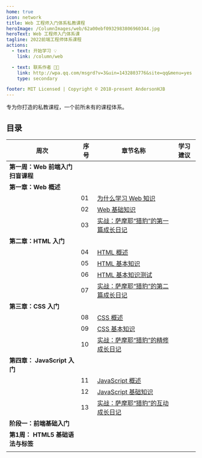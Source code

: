 ```yaml
---
home: true
icon: network
title: Web 工程师入门体系私教课程
heroImage: /ColumnImages/web/62a00ebf0932983806960344.jpg
heroText: Web 工程师入门体系课
tagline: 2022前端工程师体系课程
actions:
  - text: 开始学习 💡
    link: /column/web

  - text: 联系作者 👩‍🎓
    link: http://wpa.qq.com/msgrd?v=3&uin=1432803776&site=qq&menu=yes
    type: secondary

footer: MIT Licensed | Copyright © 2018-present AndersonHJB
---
```


专为你打造的私教课程，一个前所未有的课程体系。

## 目录

| 周次                             | 序号 | 章节名称                                           | 学习建议 |
| -------------------------------- | ---- | -------------------------------------------------- | -------- |
| **第一周：Web 前端入门扫盲课程** |      |                                                    |          |
| **第一章：Web 概述**             |      |                                                    |          |
|                                  | 01   | [为什么学习 Web 知识](./README.md)                 |          |
|                                  | 02   | [Web 基础知识](./base_01.md)                       |          |
|                                  | 03   | [实战：萨摩耶“猎豹”的第一篇成长日记](./base_02.md) |          |
| **第二章：HTML 入门**            |      |                                                    |          |
|                                  | 04   | [HTML 概述](./base_03.md)                          |          |
|                                  | 05   | [HTML 基本知识](./base_04.md)                      |          |
|                                  | 06   | [HTML 基本知识测试](./base_05.md)                  |          |
|                                  | 07   | [实战：萨摩耶“猎豹”的第二篇成长日记](./base_06.md) |          |
| **第三章：CSS 入门**             |      |                                                    |          |
|                                  | 08   | [CSS 概述](./base_07.md)                           |          |
|                                  | 09   | [CSS 基本知识](base_08.md)                         |          |
|                                  | 10   | [实战：萨摩耶“猎豹”的精修成长日记](./base_09.md)   |          |
| **第四章： JavaScript 入门**     |      |                                                    |          |
|                                  | 11   | [JavaScript 概述](./base_10.md)                    |          |
|                                  | 12   | [JavaScript 基础知识](./base_11.md)                |          |
|                                  | 13   | [实战：萨摩耶“猎豹”的互动成长日记](./base_12.md)   |          |
| **阶段一：前端基础入门**         |      |                                                    |          |
| **第1周： HTML5 基础语法与标签** |      |                                                    |          |
|                                  |      |                                                    |          |

